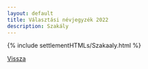 ```yaml
---
layout: default
title: Választási névjegyzék 2022
description: Szakály
---
```


{% include settlementHTMLs/Szakaaly.html %}

[Vissza](../)